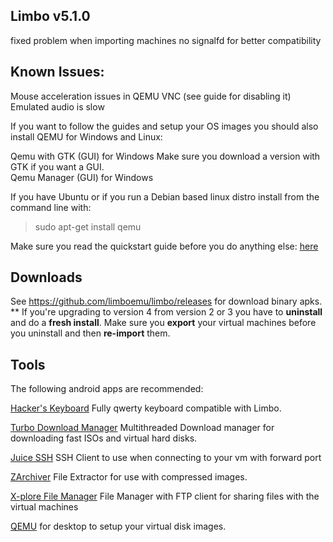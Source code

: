 ## Limbo v5.1.0
  
fixed problem when importing machines
no signalfd for better compatibility
   
  
## Known Issues:  	
Mouse acceleration issues in QEMU VNC (see guide for disabling it)  	
Emulated audio is slow  	
  
If you want to follow the guides and setup your OS images you should also install QEMU for Windows and Linux:  	

Qemu with GTK (GUI) for Windows Make sure you download a version with GTK if you want a GUI.  	
Qemu Manager (GUI) for Windows  	

If you have Ubuntu or if you run a Debian based linux distro install from the command line with:   	
> sudo apt-get install qemu  
  
Make sure you read the quickstart guide before you do anything else: [here](https://github.com/limboemu/limbo/wiki/Quickstart)  	
  
  
## Downloads  	
See https://github.com/limboemu/limbo/releases for download binary apks.	
** If you're upgrading to version 4 from version 2 or 3 you have to **uninstall** and do a **fresh install**. Make sure you **export** your virtual machines before you uninstall and then **re-import** them.
  
  
## Tools	
The following android apps are recommended:  	

[Hacker's Keyboard](https://play.google.com/store/apps/details?id=org.pocketworkstation.pckeyboard)
Fully qwerty keyboard compatible with Limbo.

[Turbo Download Manager](https://play.google.com/store/apps/details?id=com.okythoos.android.tdmpro)
Multithreaded Download manager for downloading fast ISOs and virtual hard disks.  

[Juice SSH](https://play.google.com/store/apps/details?id=com.sonelli.juicessh)
SSH Client to use when connecting to your vm with forward port 

[ZArchiver](https://play.google.com/store/apps/details?id=ru.zdevs.zarchiver)
File Extractor for use with compressed images.  

[X-plore File Manager](https://play.google.com/store/apps/details?id=com.lonelycatgames.Xplore)
File Manager with FTP client for sharing files with the virtual machines  

[QEMU](https://www.qemu.org)
for desktop to setup your virtual disk images.	
  
